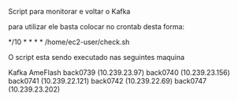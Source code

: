  
Script para monitorar e voltar o Kafka

para utilizar ele basta colocar no crontab desta forma:

*/10 * * * * /home/ec2-user/check.sh

O script esta sendo executado nas seguintes maquina

Kafka AmeFlash
back0739 (10.239.23.97)
back0740 (10.239.23.156)
back0741 (10.239.22.121)
back0742 (10.239.22.69)
back0747 (10.239.23.202)

